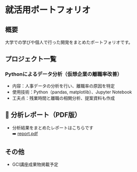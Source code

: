 # 就活用ポートフォリオ

##  概要
大学での学びや個人で行った開発をまとめたポートフォリオです。

##  プロジェクト一覧

### Pythonによるデータ分析（仮想企業の離職率改善）
- 内容：人事データの分析を行い、離職率の原因を特定
- 使用技術：Python（pandas, matplotlib）、Jupyter Notebook
- 工夫点：残業時間と離職の相関分析、提案資料も作成
## 📄 分析レポート（PDF版）

- 分析結果をまとめたレポートはこちらです  
➡️ [report.pdf](./report.pdf)

##  その他
- GCI講座成果物掲載予定

